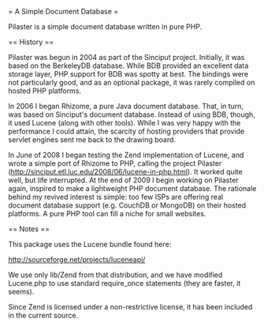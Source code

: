= A Simple Document Database =

Pilaster is a simple document database written in pure PHP.

== History ==

Pilaster was begun in 2004 as part of the Sinciput project. Initially, it was based on the BerkeleyDB database. While BDB provided an excellent data storage layer, PHP support for BDB was spotty at best. The bindings were not particularly good, and as an optional package, it was rarely compiled on hosted PHP platforms.

In 2006 I began Rhizome, a pure Java document database. That, in turn, was based on Sinciput's document database. Instead of using BDB, though, it used Lucene (along with other tools). While I was very happy with the performance I could attain, the scarcity of hosting providers that provide servlet engines sent me back to the drawing board.

In June of 2008 I began testing the Zend implementation of Lucene, and wrote a simple port of Rhizome to PHP, calling the project Pilaster (http://sinciput.etl.luc.edu/2008/06/lucene-in-php.html). It worked quite well, but life interrupted. At the end of 2009 I begin working on Pilaster again, inspired to make a lightweight PHP document database. The rationale behind my revived interest is simple: too few ISPs are offering real document database support (e.g. CouchDB or MongoDB) on their hosted platforms. A pure PHP tool can fill a niche for small websites.

== Notes ==

This package uses the Lucene bundle found here:

http://sourceforge.net/projects/luceneapi/

We use only lib/Zend from that distribution, and we have modified Lucene.php to use standard require_once statements (they are faster, it seems).

Since Zend is licensed under a non-restrictive license, it has been included in the current source.